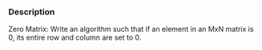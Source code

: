 ### Description
Zero Matrix: Write an algorithm such that if an element in an MxN matrix is 0,
its entire row and column are set to 0.